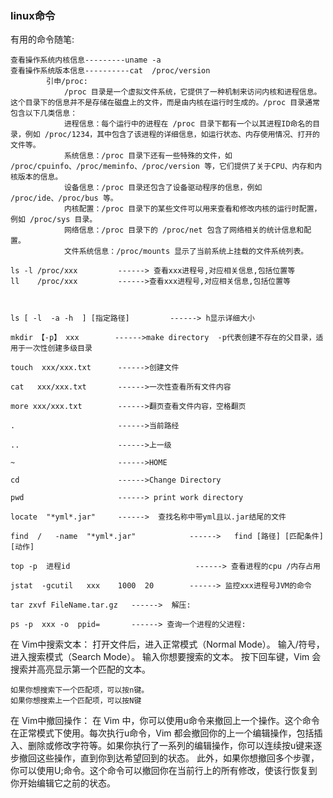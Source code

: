 ### linux命令
有用的命令随笔:

    查看操作系统内核信息---------uname -a
    查看操作系统版本信息----------cat  /proc/version
            引申/proc:
                /proc 目录是一个虚拟文件系统，它提供了一种机制来访问内核和进程信息。这个目录下的信息并不是存储在磁盘上的文件，而是由内核在运行时生成的。/proc 目录通常包含以下几类信息：
                进程信息：每个运行中的进程在 /proc 目录下都有一个以其进程ID命名的目录，例如 /proc/1234，其中包含了该进程的详细信息，如运行状态、内存使用情况、打开的文件等。
                系统信息：/proc 目录下还有一些特殊的文件，如 /proc/cpuinfo、/proc/meminfo、/proc/version 等，它们提供了关于CPU、内存和内核版本的信息。
                设备信息：/proc 目录还包含了设备驱动程序的信息，例如 /proc/ide、/proc/bus 等。
                内核配置：/proc 目录下的某些文件可以用来查看和修改内核的运行时配置，例如 /proc/sys 目录。
                网络信息：/proc 目录下的 /proc/net 包含了网络相关的统计信息和配置。
                文件系统信息：/proc/mounts 显示了当前系统上挂载的文件系统列表。

    ls -l /proc/xxx         ------> 查看xxx进程号,对应相关信息,包括位置等
    ll    /proc/xxx         ------>查看xxx进程号,对应相关信息,包括位置等


    
    ls [ -l  -a -h  ] [指定路径]         ------> h显示详细大小

    mkdir 【-p】 xxx        ------>make directory  -p代表创建不存在的父目录，适用于一次性创建多级目录

    touch  xxx/xxx.txt      ------>创建文件

    cat   xxx/xxx.txt       ------>一次性查看所有文件内容

    more xxx/xxx.txt        ------>翻页查看文件内容，空格翻页

    .                       ------>当前路经

    ..                      ------>上一级

    ~                       ------>HOME

    cd                      ------>Change Directory

    pwd  				    ------> print work directory

    locate  "*yml*.jar"		------>  查找名称中带yml且以.jar结尾的文件

    find  /   -name  "*yml*.jar"		    ------>   find [路径] [匹配条件] [动作]

    top -p  进程id     		                ------> 查看进程的cpu /内存占用

    jstat  -gcutil   xxx    1000  20        ------> 监控xxx进程号JVM的命令

    tar zxvf FileName.tar.gz   ------>  解压: 

    ps -p  xxx -o  ppid=       ------> 查询一个进程的父进程:  




在 Vim中搜索文本：
    打开文件后，进入正常模式（Normal Mode）。
    输入/符号，进入搜索模式（Search Mode）。
    输入你想要搜索的文本。
    按下回车键，Vim 会搜索并高亮显示第一个匹配的文本。

    如果你想搜索下一个匹配项，可以按n键。
    如果你想搜索上一个匹配项，可以按N键

在 Vim中撤回操作：
    在 Vim 中，你可以使用u命令来撤回上一个操作。这个命令在正常模式下使用。每次执行u命令，Vim 都会撤回你的上一个编辑操作，包括插入、删除或修改字符等。如果你执行了一系列的编辑操作，你可以连续按u键来逐步撤回这些操作，直到你到达希望回到的状态。 
    此外，如果你想撤回多个步骤，你可以使用U;命令。这个命令可以撤回你在当前行上的所有修改，使该行恢复到你开始编辑它之前的状态。






        
        
        
    